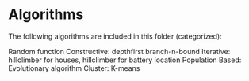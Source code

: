# Algorithms

The following algorithms are included in this folder (categorized):

Random function
Constructive: depthfirst branch-n-bound
Iterative: hillclimber for houses, hillclimber for battery location
Population Based: Evolutionary algorithm
Cluster: K-means
